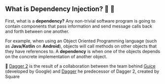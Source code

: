 
## What is Dependency Injection? :syringe: :hocho:

First, what is a **dependency?** Any non-trivial software program is going to contain components that pass information and send message calls back and forth between one another.

For example, when using an Object Oriented Programming language (such as **Java/Kotlin** on **Android**), objects will call methods on other objects that they have references to. A **dependency** is when one of the objects depends on the concrete implementation of 
another object.



 


:key:  [Dagger 2](https://dagger.dev/) is the result of a collaboration between the team behind [Guice](https://github.com/google/guice) (developed by Google) and [Dagger](http://square.github.io/dagger/) he predecessor of Dagger 2, created by Square 

